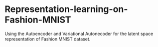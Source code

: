 # Representation-learning-on-Fashion-MNIST
Using the Autoencoder and Variational Autonecoder for the latent space representation of Fashion MNIST dataset.
